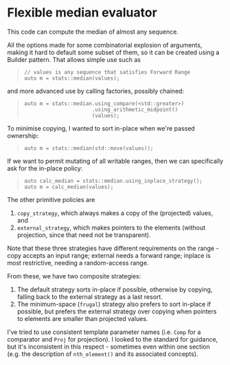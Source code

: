# Flexible median evaluator

This code can compute the median of almost any sequence.

All the options made for some combinatorial explosion of arguments,
making it hard to default some subset of them, so it can be created
using a Builder pattern.  That allows simple use such as

> ```
> // values is any sequence that satisfies Forward Range
> auto m = stats::median(values);
> ```

and more advanced use by calling factories, possibly chained:

> ```
> auto m = stats::median.using_compare(<std::greater>)
>                       .using_arithmetic_midpoint()
>                       (values);
> ```

To minimise copying, I wanted to sort in-place when we're passed
ownership:

> ```
> auto m = stats::median(std::move(values));
> ```

If we want to permit mutating of all writable ranges, then we can
specifically ask for the in-place policy:

> ```
> auto calc_median = stats::median.using_inplace_strategy();
> auto m = calc_median(values);
> ```

The other primitive policies are
1. `copy_strategy`, which always makes a copy of the (projected)
   values, and
1. `external_strategy`, which makes pointers to the elements (without
   projection, since that need not be transparent).
   
Note that these three strategies have different requirements on the
range - copy accepts an input range; external needs a forward range;
inplace is most restrictive, needing a random-access range.

From these, we have two composite strategies:
1. The default strategy sorts in-place if possible, otherwise by
   copying, falling back to the external strategy as a last resort.
1. The minimum-space (`frugal`) strategy also prefers to sort in-place
   if possible, but prefers the external strategy over copying when
   pointers to elements are smaller than projected values.

I've tried to use consistent template parameter names (i.e. `Comp` for
a comparator and `Proj` for projection).  I looked to the standard for
guidance, but it's inconsistent in this respect - sometimes even within
one section (e.g. the description of `nth_element()` and its associated
concepts).
